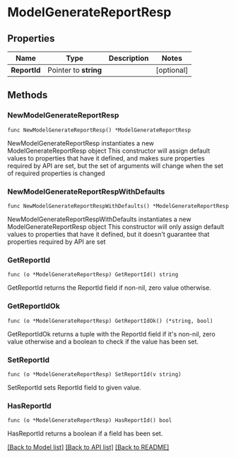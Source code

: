 # ModelGenerateReportResp

## Properties

Name | Type | Description | Notes
------------ | ------------- | ------------- | -------------
**ReportId** | Pointer to **string** |  | [optional] 

## Methods

### NewModelGenerateReportResp

`func NewModelGenerateReportResp() *ModelGenerateReportResp`

NewModelGenerateReportResp instantiates a new ModelGenerateReportResp object
This constructor will assign default values to properties that have it defined,
and makes sure properties required by API are set, but the set of arguments
will change when the set of required properties is changed

### NewModelGenerateReportRespWithDefaults

`func NewModelGenerateReportRespWithDefaults() *ModelGenerateReportResp`

NewModelGenerateReportRespWithDefaults instantiates a new ModelGenerateReportResp object
This constructor will only assign default values to properties that have it defined,
but it doesn't guarantee that properties required by API are set

### GetReportId

`func (o *ModelGenerateReportResp) GetReportId() string`

GetReportId returns the ReportId field if non-nil, zero value otherwise.

### GetReportIdOk

`func (o *ModelGenerateReportResp) GetReportIdOk() (*string, bool)`

GetReportIdOk returns a tuple with the ReportId field if it's non-nil, zero value otherwise
and a boolean to check if the value has been set.

### SetReportId

`func (o *ModelGenerateReportResp) SetReportId(v string)`

SetReportId sets ReportId field to given value.

### HasReportId

`func (o *ModelGenerateReportResp) HasReportId() bool`

HasReportId returns a boolean if a field has been set.


[[Back to Model list]](../README.md#documentation-for-models) [[Back to API list]](../README.md#documentation-for-api-endpoints) [[Back to README]](../README.md)


